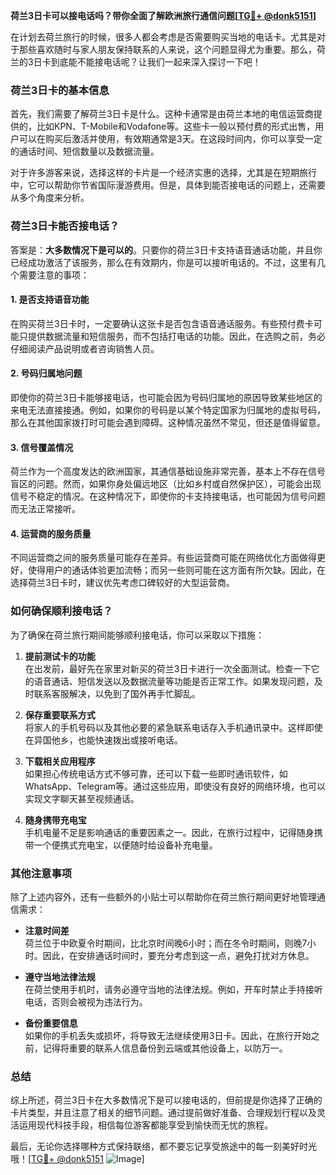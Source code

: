 **荷兰3日卡可以接电话吗？带你全面了解欧洲旅行通信问题[[TG💪+ @donk5151](https://t.me/s/donk5151)]**

在计划去荷兰旅行的时候，很多人都会考虑是否需要购买当地的电话卡。尤其是对于那些喜欢随时与家人朋友保持联系的人来说，这个问题显得尤为重要。那么，荷兰的3日卡到底能不能接电话呢？让我们一起来深入探讨一下吧！

### 荷兰3日卡的基本信息

首先，我们需要了解荷兰3日卡是什么。这种卡通常是由荷兰本地的电信运营商提供的，比如KPN、T-Mobile和Vodafone等。这些卡一般以预付费的形式出售，用户可以在购买后激活并使用，有效期通常是3天。在这段时间内，你可以享受一定的通话时间、短信数量以及数据流量。

对于许多游客来说，选择这样的卡片是一个经济实惠的选择，尤其是在短期旅行中，它可以帮助你节省国际漫游费用。但是，具体到能否接电话的问题上，还需要从多个角度来分析。

### 荷兰3日卡能否接电话？

答案是：**大多数情况下是可以的**。只要你的荷兰3日卡支持语音通话功能，并且你已经成功激活了该服务，那么在有效期内，你是可以接听电话的。不过，这里有几个需要注意的事项：

#### 1. **是否支持语音功能**
   在购买荷兰3日卡时，一定要确认这张卡是否包含语音通话服务。有些预付费卡可能只提供数据流量和短信服务，而不包括打电话的功能。因此，在选购之前，务必仔细阅读产品说明或者咨询销售人员。

#### 2. **号码归属地问题**
   即使你的荷兰3日卡能够接电话，也可能会因为号码归属地的原因导致某些地区的来电无法直接接通。例如，如果你的号码是以某个特定国家为归属地的虚拟号码，那么在其他国家拨打时可能会遇到障碍。这种情况虽然不常见，但还是值得留意。

#### 3. **信号覆盖情况**
   荷兰作为一个高度发达的欧洲国家，其通信基础设施非常完善，基本上不存在信号盲区的问题。然而，如果你身处偏远地区（比如乡村或自然保护区），可能会出现信号不稳定的情况。在这种情况下，即使你的卡支持接电话，也可能因为信号问题而无法正常接听。

#### 4. **运营商的服务质量**
   不同运营商之间的服务质量可能存在差异。有些运营商可能在网络优化方面做得更好，使得用户的通话体验更加流畅；而另一些则可能在这方面有所欠缺。因此，在选择荷兰3日卡时，建议优先考虑口碑较好的大型运营商。

### 如何确保顺利接电话？

为了确保在荷兰旅行期间能够顺利接电话，你可以采取以下措施：

1. **提前测试卡的功能**  
   在出发前，最好先在家里对新买的荷兰3日卡进行一次全面测试。检查一下它的语音通话、短信发送以及数据流量等功能是否正常工作。如果发现问题，及时联系客服解决，以免到了国外再手忙脚乱。

2. **保存重要联系方式**  
   将家人的手机号码以及其他必要的紧急联系电话存入手机通讯录中。这样即使在异国他乡，也能快速拨出或接听电话。

3. **下载相关应用程序**  
   如果担心传统电话方式不够可靠，还可以下载一些即时通讯软件，如WhatsApp、Telegram等。通过这些应用，即使没有良好的网络环境，也可以实现文字聊天甚至视频通话。

4. **随身携带充电宝**  
   手机电量不足是影响通话的重要因素之一。因此，在旅行过程中，记得随身携带一个便携式充电宝，以便随时给设备补充电量。

### 其他注意事项

除了上述内容外，还有一些额外的小贴士可以帮助你在荷兰旅行期间更好地管理通信需求：

- **注意时间差**  
  荷兰位于中欧夏令时期间，比北京时间晚6小时；而在冬令时期间，则晚7小时。因此，在安排通话时间时，要充分考虑到这一点，避免打扰对方休息。

- **遵守当地法律法规**  
  在荷兰使用手机时，请务必遵守当地的法律法规。例如，开车时禁止手持接听电话，否则会被视为违法行为。

- **备份重要信息**  
  如果你的手机丢失或损坏，将导致无法继续使用3日卡。因此，在旅行开始之前，记得将重要的联系人信息备份到云端或其他设备上，以防万一。

### 总结

综上所述，荷兰3日卡在大多数情况下是可以接电话的，但前提是你选择了正确的卡片类型，并且注意了相关的细节问题。通过提前做好准备、合理规划行程以及灵活运用现代科技手段，相信每位游客都能享受到愉快而无忧的旅程。

最后，无论你选择哪种方式保持联络，都不要忘记享受旅途中的每一刻美好时光哦！[[TG💪+ @donk5151](https://t.me/s/donk5151) ![Image](https://i.postimg.cc/rwNCRYN7/Snipaste-2025-04-30-17-27-05.png)]